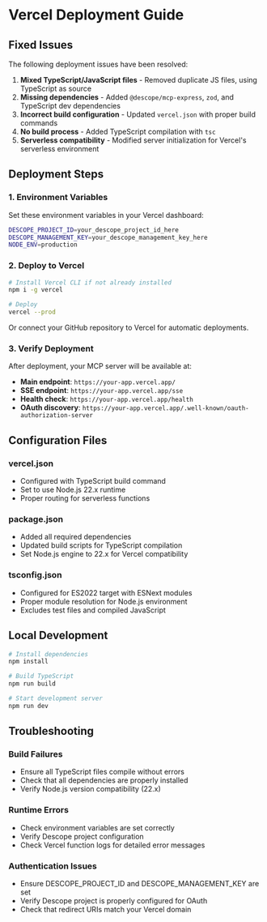 # Vercel Deployment Guide

## Fixed Issues

The following deployment issues have been resolved:

1. **Mixed TypeScript/JavaScript files** - Removed duplicate JS files, using TypeScript as source
2. **Missing dependencies** - Added `@descope/mcp-express`, `zod`, and TypeScript dev dependencies
3. **Incorrect build configuration** - Updated `vercel.json` with proper build commands
4. **No build process** - Added TypeScript compilation with `tsc`
5. **Serverless compatibility** - Modified server initialization for Vercel's serverless environment

## Deployment Steps

### 1. Environment Variables

Set these environment variables in your Vercel dashboard:

```bash
DESCOPE_PROJECT_ID=your_descope_project_id_here
DESCOPE_MANAGEMENT_KEY=your_descope_management_key_here
NODE_ENV=production
```

### 2. Deploy to Vercel

```bash
# Install Vercel CLI if not already installed
npm i -g vercel

# Deploy
vercel --prod
```

Or connect your GitHub repository to Vercel for automatic deployments.

### 3. Verify Deployment

After deployment, your MCP server will be available at:

- **Main endpoint**: `https://your-app.vercel.app/`
- **SSE endpoint**: `https://your-app.vercel.app/sse`
- **Health check**: `https://your-app.vercel.app/health`
- **OAuth discovery**: `https://your-app.vercel.app/.well-known/oauth-authorization-server`

## Configuration Files

### vercel.json
- Configured with TypeScript build command
- Set to use Node.js 22.x runtime
- Proper routing for serverless functions

### package.json
- Added all required dependencies
- Updated build scripts for TypeScript compilation
- Set Node.js engine to 22.x for Vercel compatibility

### tsconfig.json
- Configured for ES2022 target with ESNext modules
- Proper module resolution for Node.js environment
- Excludes test files and compiled JavaScript

## Local Development

```bash
# Install dependencies
npm install

# Build TypeScript
npm run build

# Start development server
npm run dev
```

## Troubleshooting

### Build Failures
- Ensure all TypeScript files compile without errors
- Check that all dependencies are properly installed
- Verify Node.js version compatibility (22.x)

### Runtime Errors
- Check environment variables are set correctly
- Verify Descope project configuration
- Check Vercel function logs for detailed error messages

### Authentication Issues
- Ensure DESCOPE_PROJECT_ID and DESCOPE_MANAGEMENT_KEY are set
- Verify Descope project is properly configured for OAuth
- Check that redirect URIs match your Vercel domain